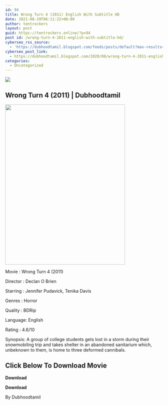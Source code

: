 ```yaml
---
id: 94
title: Wrong Turn 4 (2011) English With Subtitle HD
date: 2021-08-29T06:11:22+00:00
author: tentrockers
layout: post
guid: https://tentrockers.online/?p=94
post id: /wrong-turn-4-2011-english-with-subtitle-hd/
cyberseo_rss_source:
  - 'https://dubhoodtamil.blogspot.com/feeds/posts/default?max-results=150&start-index=151'
cyberseo_post_link:
  - https://dubhoodtamil.blogspot.com/2020/08/wrong-turn-4-2011-english-with-subtitle.html
categories:
  - Uncategorized
---
```

<div class="media_block">
  <img src="https://1.bp.blogspot.com/-99qN6H8uGRk/X0tuuHyyxBI/AAAAAAAACRA/vumNSOu-OSMSKbdKTPWn7a6DsIAedZuuwCNcBGAsYHQ/s72-w383-h513-c/61xTFKX95CL._SL1024_.jpg" class="media_thumbnail" />
</div>

## Wrong Turn 4 (2011) | Dubhoodtamil

<div class="separator">
  <a href="https://1.bp.blogspot.com/-99qN6H8uGRk/X0tuuHyyxBI/AAAAAAAACRA/vumNSOu-OSMSKbdKTPWn7a6DsIAedZuuwCNcBGAsYHQ/s1024/61xTFKX95CL._SL1024_.jpg" imageanchor="1"><img loading="lazy" border="0" data-original-height="1024" data-original-width="768" height="513" src="https://1.bp.blogspot.com/-99qN6H8uGRk/X0tuuHyyxBI/AAAAAAAACRA/vumNSOu-OSMSKbdKTPWn7a6DsIAedZuuwCNcBGAsYHQ/w383-h513/61xTFKX95CL._SL1024_.jpg" width="383" /></a>
</div>

Movie	<span></span>:	<span></span>Wrong Turn 4 (2011)&nbsp;

Director	<span></span>:	<span></span>Declan O Brien&nbsp;

Starring	<span></span>:	<span></span>Jennifer Pudavick, Tenika Davis&nbsp;

Genres	<span></span>:	<span></span>Horror&nbsp;

Quality	<span></span>:	<span></span>BDRip&nbsp;

Language:	<span></span>English&nbsp;

Rating	<span></span>:	<span></span>4.6/10&nbsp;

Synopsis: A group of college students gets lost in a storm during their snowmobiling trip and takes shelter in an abandoned sanitarium which, unbeknown to them, is home to three deformed cannibals.

## **<span>Click Below To Download Movie</span>**

**<span>Download</span>**

**<span>Download</span>**

By Dubhoodtamil